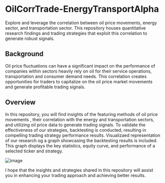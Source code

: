 # OilCorrTrade-EnergyTransportAlpha
Explore and leverage the correlation between oil price movements, energy sector, and transportation sector. This repository houses quantitative research findings and trading strategies that exploit this correlation to generate robust signals.

## Background
Oil price fluctuations can have a significant impact on the performance of companies within  sectors heavily rely on oil for their service operations, transportation and consumer demand needs. This correlation creates opportunities for traders to capitalize on the oil price market movements and generate profitable trading signals.

## Overview
In this repository, you will find insights of the featuring methods of oil price movements , their correlation with the energy and transportation sectors, and utilizing oil price data to generate trading signals.
To validate the effectiveness of our strategies, backtesting is conducted, resulting in compelling trading strategy performance results. Visualizaed representation of our research og a graph showcasing the backtesting results is included. This graph displays the key statistics, equity curve, and performance of a selected ticker and strategy.

![image](https://github.com/KyroKwok2021/OilCorrTrade-EnergyTransportAlpha/assets/96275232/f6fc5ff8-e780-438c-bb95-6bb3d3872ced)

I hope that the insights and strategies shared in this repository will assist you in enhancing your trading approach and achieving better results. 
